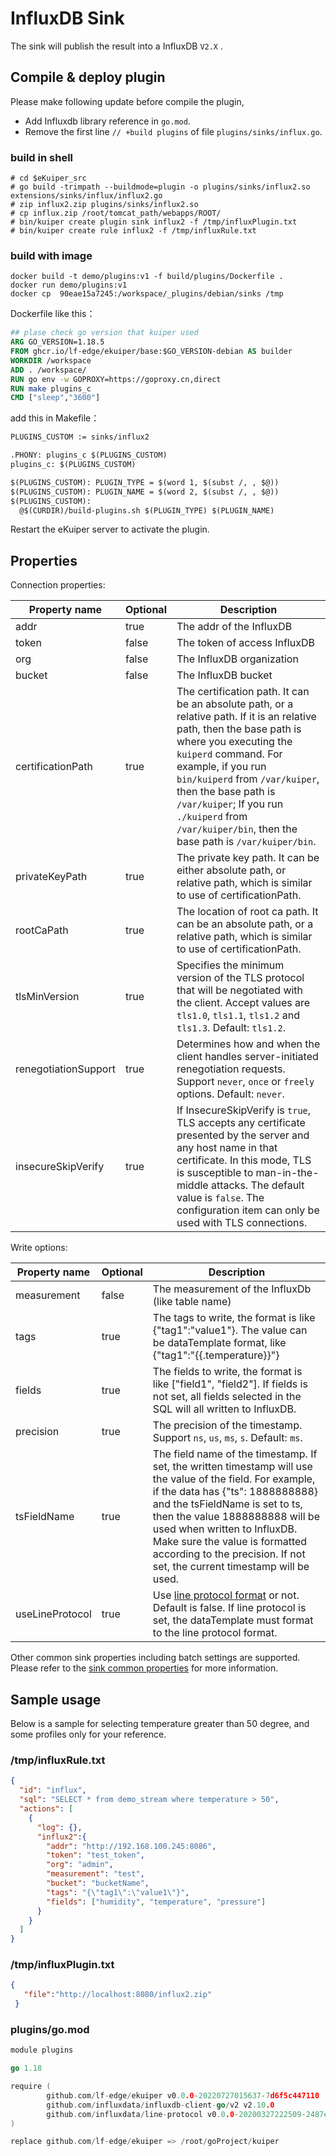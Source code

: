# InfluxDB Sink

The sink will publish the result into a InfluxDB `V2.X` .

## Compile & deploy plugin

Please make following update before compile the plugin,

- Add Influxdb library reference in `go.mod`.
- Remove the first line `// +build plugins` of file `plugins/sinks/influx.go`.

### build in shell

```shell
# cd $eKuiper_src
# go build -trimpath --buildmode=plugin -o plugins/sinks/influx2.so extensions/sinks/influx/influx2.go
# zip influx2.zip plugins/sinks/influx2.so
# cp influx.zip /root/tomcat_path/webapps/ROOT/
# bin/kuiper create plugin sink influx2 -f /tmp/influxPlugin.txt
# bin/kuiper create rule influx2 -f /tmp/influxRule.txt
```

### build with image

```shell
docker build -t demo/plugins:v1 -f build/plugins/Dockerfile .
docker run demo/plugins:v1
docker cp  90eae15a7245:/workspace/_plugins/debian/sinks /tmp
```

Dockerfile like this：

```dockerfile
## plase check go version that kuiper used
ARG GO_VERSION=1.18.5
FROM ghcr.io/lf-edge/ekuiper/base:$GO_VERSION-debian AS builder
WORKDIR /workspace
ADD . /workspace/
RUN go env -w GOPROXY=https://goproxy.cn,direct
RUN make plugins_c
CMD ["sleep","3600"]
```

add this in Makefile：

```dockerfile
PLUGINS_CUSTOM := sinks/influx2

.PHONY: plugins_c $(PLUGINS_CUSTOM)
plugins_c: $(PLUGINS_CUSTOM)

$(PLUGINS_CUSTOM): PLUGIN_TYPE = $(word 1, $(subst /, , $@))
$(PLUGINS_CUSTOM): PLUGIN_NAME = $(word 2, $(subst /, , $@))
$(PLUGINS_CUSTOM):
  @$(CURDIR)/build-plugins.sh $(PLUGIN_TYPE) $(PLUGIN_NAME)
```

Restart the eKuiper server to activate the plugin.

## Properties

Connection properties:

| Property name        | Optional | Description                                                                                                                                                                                                                                                                                                                                                |
|----------------------|----------|------------------------------------------------------------------------------------------------------------------------------------------------------------------------------------------------------------------------------------------------------------------------------------------------------------------------------------------------------------|
| addr                 | true     | The addr of the InfluxDB                                                                                                                                                                                                                                                                                                                                   |
| token                | false    | The token of access InfluxDB                                                                                                                                                                                                                                                                                                                               |
| org                  | false    | The InfluxDB organization                                                                                                                                                                                                                                                                                                                                  |
| bucket               | false    | The InfluxDB bucket                                                                                                                                                                                                                                                                                                                                        |
| certificationPath    | true     | The certification path. It can be an absolute path, or a relative path. If it is an relative path, then the base path is where you executing the `kuiperd` command. For example, if you run `bin/kuiperd` from `/var/kuiper`, then the base path is `/var/kuiper`; If you run `./kuiperd` from `/var/kuiper/bin`, then the base path is `/var/kuiper/bin`. |
| privateKeyPath       | true     | The private key path. It can be either absolute path, or relative path, which is similar to use of certificationPath.                                                                                                                                                                                                                                      |
| rootCaPath           | true     | The location of root ca path. It can be an absolute path, or a relative path, which is similar to use of certificationPath.                                                                                                                                                                                                                                |
| tlsMinVersion        | true     | Specifies the minimum version of the TLS protocol that will be negotiated with the client. Accept values are `tls1.0`, `tls1.1`, `tls1.2` and `tls1.3`. Default: `tls1.2`.                                                                                                                                                                                 |
| renegotiationSupport | true     | Determines how and when the client handles server-initiated renegotiation requests. Support `never`, `once` or `freely` options. Default: `never`.                                                                                                                                                                                                         |
| insecureSkipVerify   | true     | If InsecureSkipVerify is `true`, TLS accepts any certificate presented by the server and any host name in that certificate.  In this mode, TLS is susceptible to man-in-the-middle attacks. The default value is `false`. The configuration item can only be used with TLS connections.                                                                    |

Write options:

| Property name   | Optional | Description                                                                                                                                                                                                                                                                                                                                                     |
|-----------------|----------|-----------------------------------------------------------------------------------------------------------------------------------------------------------------------------------------------------------------------------------------------------------------------------------------------------------------------------------------------------------------|
| measurement     | false    | The measurement of the InfluxDb (like table name)                                                                                                                                                                                                                                                                                                               |
| tags            | true     | The tags to write, the format is like {"tag1":"value1"}. The value can be dataTemplate format, like {"tag1":"{{.temperature}}"}                                                                                                                                                                                                                                 |
| fields          | true     | The fields to write, the format is like ["field1", "field2"]. If fields is not set, all fields selected in the SQL will all written to InfluxDB.                                                                                                                                                                                                                |
| precision       | true     | The precision of the timestamp. Support `ns`, `us`, `ms`, `s`. Default: `ms`.                                                                                                                                                                                                                                                                                   |
| tsFieldName     | true     | The field name of the timestamp. If set, the written timestamp will use the value of the field. For example, if the data has {"ts": 1888888888} and the tsFieldName is set to ts, then the value 1888888888 will be used when written to InfluxDB. Make sure the value is formatted according to the precision. If not set, the current timestamp will be used. |
| useLineProtocol | true     | Use [line protocol format](https://docs.influxdata.com/influxdb/v2/reference/syntax/line-protocol/) or not. Default is false. If line protocol is set, the dataTemplate must format to the line protocol format.                                                                                                                                                |

Other common sink properties including batch settings are supported. Please refer to
the [sink common properties](../overview.md#common-properties) for more information.

## Sample usage

Below is a sample for selecting temperature greater than 50 degree, and some profiles only for your reference.

### /tmp/influxRule.txt

```json
{
  "id": "influx",
  "sql": "SELECT * from demo_stream where temperature > 50",
  "actions": [
    {
      "log": {},
      "influx2":{
        "addr": "http://192.168.100.245:8086",
        "token": "test_token",
        "org": "admin",
        "measurement": "test",
        "bucket": "bucketName",
        "tags": "{\"tag1\":\"value1\"}",
        "fields": ["humidity", "temperature", "pressure"]
      }
    }
  ]
}
```

### /tmp/influxPlugin.txt

```json
{
   "file":"http://localhost:8080/influx2.zip"
 }
```

### plugins/go.mod

```go
module plugins

go 1.18

require (
        github.com/lf-edge/ekuiper v0.0.0-20220727015637-7d6f5c447110
        github.com/influxdata/influxdb-client-go/v2 v2.10.0
        github.com/influxdata/line-protocol v0.0.0-20200327222509-2487e7298839 // indirect
)

replace github.com/lf-edge/ekuiper => /root/goProject/kuiper

```
